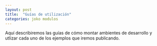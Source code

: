 ```yaml
---
layout: post
title:  "Guías de utilización"
categories: joko modulos
---
```


Aquí describiremos las guías de cómo montar ambientes de desarrollo y utlizar cada uno de los ejemplos que iremos publicando.

